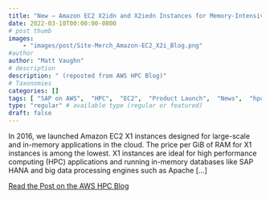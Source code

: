 ```yaml
---
title: "New – Amazon EC2 X2idn and X2iedn Instances for Memory-Intensive Workloads with Higher Network Bandwidth"
date: 2022-03-10T00:00:00-0800
# post thumb
images:
    - "images/post/Site-Merch_Amazon-EC2_X2i_Blog.png"
#author
author: "Matt Vaughn"
# description
description: " (reposted from AWS HPC Blog)"
# Taxonomies
categories: []
tags: [ "SAP on AWS",  "HPC",  "EC2",  "Product Launch",  "News",  "hpcblog", ]
type: "regular" # available type (regular or featured)
draft: false
---
```


In 2016, we launched Amazon EC2 X1 instances designed for large-scale and in-memory applications in the cloud. The price per GiB of RAM for X1 instances is among the lowest. X1 instances are ideal for high performance computing (HPC) applications and running in-memory databases like SAP HANA and big data processing engines such as Apache […]

<a href="https://aws.amazon.com/blogs/aws/new-amazon-ec2-x2idn-and-x2iedn-instances-for-memory-intensive-workloads-with-higher-network-bandwidth/" class="btn btn-primary btn-lg active" role="button" aria-pressed="true" style="margin-top: 8px;">Read the Post on the AWS HPC Blog</a>